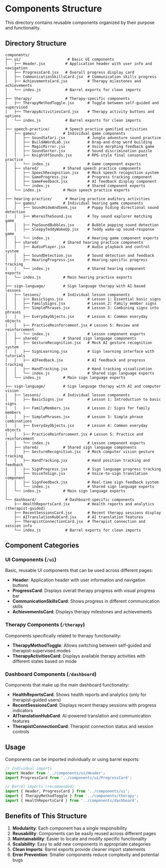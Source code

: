 # Components Structure

This directory contains reusable components organized by their purpose and functionality.

## Directory Structure

```
components/
├── ui/                     # Basic UI components
│   ├── Header.jsx         # Application header with user info and navigation
│   ├── ProgressCard.jsx   # Overall progress display card
│   ├── CommunicationSkillsCard.jsx  # Communication skills progress
│   ├── AchievementsCard.jsx         # Therapy milestones and achievements
│   └── index.js           # Barrel exports for clean imports
│
├── therapy/               # Therapy-specific components
│   ├── TherapyMethodToggle.jsx      # Toggle between self-guided and supervised
│   ├── TherapyActivitiesCard.jsx    # Therapy activity buttons and options
│   └── index.js           # Barrel exports for clean imports
│
├── speech-practice/       # Speech practice gamified activities
│   ├── games/            # Individual game components
│   │   ├── SoundSafari.jsx          # Jungle adventure sound practice
│   │   ├── BuildAWordLab.jsx        # Drag-and-drop word building
│   │   ├── MagicMirror.jsx          # Voice morphing feedback game
│   │   ├── SoundSorter.jsx          # Sound discrimination puzzle
│   │   ├── KnightOfSounds.jsx       # RPG-style final consonant practice
│   │   └── index.js                 # Game component exports
│   ├── shared/           # Shared speech practice components
│   │   ├── SpeechRecognition.jsx    # Mock speech recognition system
│   │   ├── GameProgress.jsx         # Progress tracking component
│   │   ├── GameFeedback.jsx         # AI feedback display component
│   │   └── index.js                 # Shared component exports
│   └── index.js          # Main speech practice exports
│
├── hearing-practice/      # Hearing practice auditory activities
│   ├── games/            # Individual hearing game components
│   │   ├── SoundHideAndSeek.jsx     # Puppy hiding directional sound detection
│   │   ├── WheresTheSound.jsx       # Toy sound explorer matching game
│   │   ├── PopSoundBubbles.jsx      # Bubble popping sound detection
│   │   ├── SleepyTeddyWakeUp.jsx    # Teddy wake-up sound-response game
│   │   └── index.js                 # Hearing game component exports
│   ├── shared/           # Shared hearing practice components
│   │   ├── AudioPlayer.jsx          # Audio playback and control system
│   │   ├── SoundDetection.jsx       # Sound detection and feedback
│   │   ├── HearingProgress.jsx      # Hearing-specific progress tracking
│   │   └── index.js                 # Shared hearing component exports
│   └── index.js          # Main hearing practice exports
│
├── sign-language/        # Sign language therapy with AI-based lessons
│   ├── lessons/          # Individual lesson components
│   │   ├── BasicSigns.jsx           # Lesson 1: Essential basic signs
│   │   ├── FamilySigns.jsx          # Lesson 2: Family member signs
│   │   ├── SimplePhrases.jsx        # Lesson 3: Combining signs into phrases
│   │   ├── EverydayObjects.jsx      # Lesson 4: Common everyday objects
│   │   ├── PracticeReinforcement.jsx # Lesson 5: Review and reinforcement
│   │   └── index.js                 # Lesson component exports
│   ├── shared/           # Shared sign language components
│   │   ├── GestureRecognition.jsx   # Mock AI gesture recognition system
│   │   ├── SignLearning.jsx         # Sign learning interface with tutorials
│   │   ├── AIFeedback.jsx           # AI feedback and progress tracking
│   │   ├── HandTracking.jsx         # Hand tracking visualization
│   │   └── index.js                 # Shared sign language exports
│   └── index.js          # Main sign language exports
│
├── sign-language/        # Sign language therapy with AI and computer vision
│   ├── lessons/          # Individual lesson components
│   │   ├── BasicSigns.jsx           # Lesson 1: Introduction to basic signs
│   │   ├── FamilyMembers.jsx        # Lesson 2: Signs for family members
│   │   ├── SimplePhrases.jsx        # Lesson 3: Simple phrase combinations
│   │   ├── EverydayObjects.jsx      # Lesson 4: Common everyday objects
│   │   ├── PracticeReinforcement.jsx # Lesson 5: Practice and reinforcement
│   │   └── index.js                 # Lesson component exports
│   ├── shared/           # Shared sign language components
│   │   ├── GestureRecognition.jsx   # Mock computer vision gesture tracking
│   │   ├── HandTracking.jsx         # Hand position tracking and feedback
│   │   ├── SignProgress.jsx         # Sign language progress tracking
│   │   ├── VoiceToSign.jsx          # Voice-to-sign translation component
│   │   ├── SignFeedback.jsx         # Real-time sign feedback system
│   │   └── index.js                 # Shared sign language exports
│   └── index.js          # Main sign language exports
│
└── dashboard/             # Dashboard-specific components
    ├── HealthReportsCard.jsx        # Health reports and analytics (therapist-guided)
    ├── RecentSessionsCard.jsx       # Recent therapy sessions display
    ├── AITranslationHubCard.jsx     # AI translation features
    ├── TherapistConnectionCard.jsx  # Therapist connection and session info
    └── index.js           # Barrel exports for clean imports
```

## Component Categories

### UI Components (`/ui`)
Basic, reusable UI components that can be used across different pages:
- **Header**: Application header with user information and navigation buttons
- **ProgressCard**: Displays overall therapy progress with visual progress bar
- **CommunicationSkillsCard**: Shows progress in different communication skills
- **AchievementsCard**: Displays therapy milestones and achievements

### Therapy Components (`/therapy`)
Components specifically related to therapy functionality:
- **TherapyMethodToggle**: Allows switching between self-guided and therapist-supervised modes
- **TherapyActivitiesCard**: Displays available therapy activities with different states based on mode

### Dashboard Components (`/dashboard`)
Components that make up the main dashboard functionality:
- **HealthReportsCard**: Shows health reports and analytics (only for therapist-guided users)
- **RecentSessionsCard**: Displays recent therapy sessions with progress indicators
- **AITranslationHubCard**: AI-powered translation and communication features
- **TherapistConnectionCard**: Therapist connection status and session controls

## Usage

Components can be imported individually or using barrel exports:

```javascript
// Individual imports
import Header from '../components/ui/Header';
import ProgressCard from '../components/ui/ProgressCard';

// Barrel imports (recommended)
import { Header, ProgressCard } from '../components/ui';
import { TherapyMethodToggle } from '../components/therapy';
import { HealthReportsCard } from '../components/dashboard';
```

## Benefits of This Structure

1. **Modularity**: Each component has a single responsibility
2. **Reusability**: Components can be easily reused across different pages
3. **Maintainability**: Easier to locate and modify specific functionality
4. **Scalability**: Easy to add new components in appropriate categories
5. **Clean Imports**: Barrel exports provide cleaner import statements
6. **Error Prevention**: Smaller components reduce complexity and potential bugs
